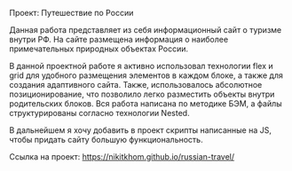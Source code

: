 Проект: Путешествие по России

Данная работа представляет из себя информационный сайт о туризме внутри РФ. На сайте размещена информация о наиболее примечательных природных объектах России.

В данной проектной работе я активно использовал технологии flex и grid для удобного размещения элементов в каждом блоке, а также для создания адаптивного сайта. Также, использовалось абсолютное позиционирование, что позволило легко разместить объекты внутри родительских блоков. Вся работа написана по методике БЭМ, а файлы структурированы согласно технологии Nested.

В дальнейшем я хочу добавить в проект скрипты написанные на JS, чтобы придать сайту большую функциональность.


Ссылка на проект: https://nikitkhom.github.io/russian-travel/